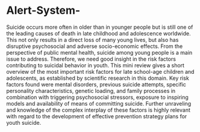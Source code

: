 # Alert-System-
Suicide occurs more often in older than in younger people but is still one of 
the leading causes of death in late childhood and adolescence worldwide. This 
not only results in a direct loss of many young lives, but also has disruptive 
psychosocial and adverse socio-economic effects. From the perspective of 
public mental health, suicide among young people is a main issue to address. 
Therefore, we need good insight in the risk factors contributing to suicidal 
behavior in youth. This mini review gives a short overview of the most 
important risk factors for late school-age children and adolescents, as 
established by scientific research in this domain. Key risk factors found were 
mental disorders, previous suicide attempts, specific personality 
characteristics, genetic loading, and family processes in combination with 
triggering psychosocial stressors, exposure to inspiring models and 
availability of means of committing suicide. Further unraveling and 
knowledge of the complex interplay of these factors is highly relevant with 
regard to the development of effective prevention strategy plans for youth 
suicide.

